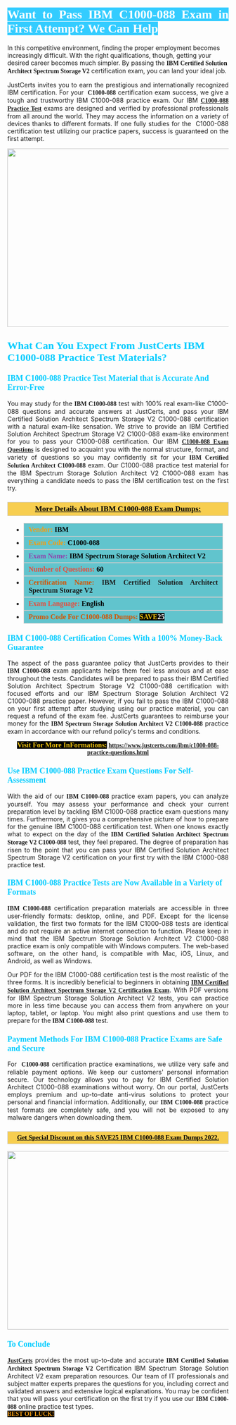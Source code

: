 <h1 style="text-align: justify;"><span style="color:#ffffff;"><span style="font-family:Georgia,serif;"><strong><span style="background-color:#33ccff;">Want to Pass IBM&nbsp;C1000-088 Exam&nbsp;in First Attempt? We Can Help</span></strong></span></span></h1>

<p>In this competitive environment, finding the proper employment becomes increasingly difficult. With the right qualifications, though, getting your desired career becomes much simpler. By passing the <span style="font-family:Georgia,serif;"><strong>IBM Certified Solution Architect Spectrum Storage V2</strong></span> certification exam, you can land your ideal job.</p>

<p style="text-align: justify;">JustCerts invites you to earn the prestigious and internationally recognized IBM certification. For your <span style="font-family:Georgia,serif;"><strong>&nbsp;C1000-088</strong></span> certification exam success, we give a tough and trustworthy IBM C1000-088 practice exam. Our IBM <span style="font-family:Georgia,serif;"><strong><a href="https://www.justcerts.com/ibm/c1000-088-practice-questions.html">C1000-088 Practice Test</a></strong></span>&nbsp;exams are designed and verified by professional professionals from all around the world. They may access the information on a variety of devices thanks to different formats. If one fully studies for the &nbsp;C1000-088 certification test utilizing our practice papers, success is guaranteed on the first attempt.</p>

<p style="text-align: center;"><a href="https://www.justcerts.com/ibm/c1000-088-practice-questions.html"><img alt="" src="https://i.imgur.com/3zmepCe.jpg" style="width: 720px; height: 405px;" /></a></p>

<h2 style="margin-right:0in; margin-left:0in"><span style="color:#00ccff;"><span style="font-family:Georgia,serif;"><strong><span style="font-size:18pt">What Can You Expect From JustCerts IBM C1000-088 Practice Test Materials?</span></strong></span></span></h2>

<h3 style="margin-right:0in; margin-left:0in"><span style="color:#00ccff;"><span style="font-family:Georgia,serif;"><strong><span style="font-size:13.5pt">IBM C1000-088 Practice Test Material that is Accurate And Error-Free</span></strong></span></span></h3>

<p style="text-align: justify;">You may study for the <span style="font-family:Georgia,serif;"><strong>IBM C1000-088</strong></span> test with 100% real exam-like C1000-088 questions and accurate answers at JustCerts, and pass your IBM Certified Solution Architect Spectrum Storage V2 C1000-088 certification with a natural exam-like sensation. We strive to provide an IBM Certified Solution Architect Spectrum Storage V2 C1000-088&nbsp;exam-like environment for you to pass your C1000-088 certification. Our IBM <span style="font-family:Georgia,serif;"><strong><a href="https://www.justcerts.com/ibm/c1000-088-practice-questions.html">C1000-088 Exam Questions</a></strong></span>&nbsp;is designed to acquaint you with the normal structure, format, and variety of questions so you may confidently sit for your <span style="font-family:Georgia,serif;"><strong>IBM Certified Solution Architect C1000-088</strong></span>&nbsp;exam. Our C1000-088 practice test material for the IBM Spectrum Storage Solution Architect V2 C1000-088 exam has everything a candidate needs to pass the IBM certification test on the first try.</p>

<h3 style="background: #f7ce50; border: 1px solid rgb(204, 204, 204); padding: 5px 10px; text-align: center;"><span style="font-family:Georgia,serif;"><u><u><span style="color:#000000;"><span style="font-size:11pt"><span style="line-height:normal"><b><span style="font-size:13.0pt"><span cambria="">More Details About IBM&nbsp;C1000-088 Exam Dumps:</span></span></b></span></span></span></u></u></span></h3>

<ul>
	<li style="margin:0cm 10pt">
	<div style="background:#61c4cd; border: 1px solid rgb(204, 204, 204); padding: 5px 10px; text-align: justify;"><span style="font-family:Georgia,serif;"><span style="font-size:11pt"><span style="line-height:normal"><b><span style="font-size:12.0pt"><span new="" roman="" times=""><span style="color:#f39c12;">Vendor:</span> <span style="color:#000000;">IBM</span></span></span></b></span></span></span></div>
	</li>
	<li style="margin:0cm 10pt">
	<div style="background: #61c4cd; border: 1px solid rgb(204, 204, 204); padding: 5px 10px; text-align: justify;"><span style="font-family:Georgia,serif;"><span style="font-size:11pt"><span style="line-height:normal"><b><span style="font-size:12.0pt"><span new="" roman="" times=""><span style="color:#f39c12;">Exam Code:</span> <span style="color:#000000;">C1000-088</span></span></span></b></span></span></span></div>
	</li>
	<li style="margin:0cm 10pt">
	<div style="background: #61c4cd; border: 1px solid rgb(204, 204, 204); padding: 5px 10px; text-align: justify;"><span style="font-family:Georgia,serif;"><span style="font-size:11pt"><span style="line-height:normal"><b><span style="font-size:12.0pt"><span new="" roman="" times=""><span style="color:#8e44ad;">Exam Name:</span> <span style="color:#000000;">IBM Spectrum Storage Solution Architect V2</span></span></span></b></span></span></span></div>
	</li>
	<li style="margin:0cm 10pt">
	<div style="background: #61c4cd; border: 1px solid rgb(204, 204, 204); padding: 5px 10px;"><span style="font-family:Georgia,serif;"><span style="font-size:11pt"><span style="line-height:normal"><b><span style="font-size:12.0pt"><span new="" roman="" times=""><span style="color:#e74c3c;">Number of Questions:</span><span style="color:#000000;"><span style="color:#f1c40f;"> </span>60</span></span></span></b></span></span></span></div>
	</li>
	<li style="margin:0cm 10pt">
	<div style="background: #61c4cd; border: 1px solid rgb(204, 204, 204); padding: 5px 10px; text-align: justify;"><span style="font-family:Georgia,serif;"><span style="font-size:11pt"><span style="line-height:normal"><b><span style="font-size:12.0pt"><span new="" roman="" times=""><span style="color:#d35400;">Certification Name:</span>&nbsp;IBM Certified Solution Architect Spectrum Storage V2</span></span></b></span></span></span></div>
	</li>
	<li style="margin:0cm 10pt">
	<div style="background: #61c4cd; border: 1px solid rgb(204, 204, 204); padding: 5px 10px; text-align: justify;"><span style="font-family:Georgia,serif;"><span style="font-size:11pt"><span style="line-height:normal"><b><span style="font-size:12.0pt"><span new="" roman="" times=""><span style="color:#e74c3c;">Exam Language:</span> <span style="color:#000000;">English</span></span></span></b></span></span></span></div>
	</li>
	<li style="margin:0cm 10pt">
	<div style="background: #61c4cd; border: 1px solid rgb(204, 204, 204); padding: 5px 10px;"><span style="font-family:Georgia,serif;"><span style="font-size:11pt"><span style="line-height:normal"><b><span style="font-size:12.0pt"><span new="" roman="" times=""><span style="color:#d35400;">Promo Code For C1000-088 Dumps:</span><span style="color:#f1c40f;"> <span style="background-color:#000000;">SAVE</span></span><span style="color:#ffffff;"><span style="background-color:#000000;">25</span></span></span></span></b></span></span></span></div>
	</li>
</ul>

<h3 style="margin-right:0in; margin-left:0in"><span style="color:#00ccff;"><span style="font-family:Georgia,serif;"><strong><span style="font-size:13.5pt">IBM C1000-088 Certification Comes With a 100% Money-Back Guarantee</span></strong></span></span></h3>

<p style="text-align: justify;">The aspect of the pass guarantee policy that JustCerts provides to their <span style="font-family:Georgia,serif;"><strong>IBM C1000-088</strong></span> exam applicants helps them feel less anxious and at ease throughout the tests. Candidates will be prepared to pass their IBM Certified Solution Architect Spectrum Storage V2 C1000-088 certification with focused efforts and our IBM Spectrum Storage Solution Architect V2 C1000-088 practice paper. However, if you fail to pass the IBM C1000-088 on your first attempt after studying using our practice material, you can request a refund of the exam fee. JustCerts guarantees to reimburse your money for the <strong><span style="font-family:Georgia,serif;">IBM Spectrum Storage Solution Architect V2 C1000-088</span></strong> practice exam in accordance with our refund policy&#39;s terms and conditions.</p>

<p style="text-align: center;"><span style="font-family:Georgia,serif;"><strong><span style="font-size:16px;"><span style="color:#f1c40f;"><span style="background-color:#000000;">Visit For More InFormations:</span></span></span>&nbsp;<a href="https://www.justcerts.com/ibm/c1000-088-practice-questions.html">https://www.justcerts.com/ibm/c1000-088-practice-questions.html</a></strong></span></p>

<h3 style="margin-right:0in; margin-left:0in"><span style="color:#00ccff;"><span style="font-family:Georgia,serif;"><strong><span style="font-size:13.5pt">Use IBM C1000-088 Practice Exam Questions For Self-Assessment</span></strong></span></span></h3>

<p style="text-align: justify;">With the aid of our <span style="font-family:Georgia,serif;"><strong>IBM C1000-088</strong></span> practice exam papers, you can analyze yourself. You may assess your performance and check your current preparation level by tackling IBM C1000-088 practice exam questions many times. Furthermore, it gives you a comprehensive picture of how to prepare for the genuine IBM C1000-088 certification test. When one knows exactly what to expect on the day of the <span style="font-family:Georgia,serif;"><strong>IBM Certified Solution Architect Spectrum Storage V2 C1000-088</strong></span> test, they feel prepared. The degree of preparation has risen to the point that you can pass your IBM Certified Solution Architect Spectrum Storage V2 certification on your first try with the IBM C1000-088 practice test.</p>

<h3 style="margin-right:0in; margin-left:0in"><span style="color:#00ccff;"><span style="font-family:Georgia,serif;"><strong><span style="font-size:13.5pt">IBM C1000-088 Practice Tests are Now Available in a Variety of Formats</span></strong></span></span></h3>

<p style="text-align: justify;"><span style="font-family:Georgia,serif;"><strong>IBM C1000-088</strong></span> certification preparation materials are accessible in three user-friendly formats: desktop, online, and PDF. Except for the license validation, the first two formats for the IBM C1000-088 tests are identical and do not require an active internet connection to function. Please keep in mind that the IBM Spectrum Storage Solution Architect V2 C1000-088 practice exam is only compatible with Windows computers. The web-based software, on the other hand, is compatible with Mac, iOS, Linux, and Android, as well as Windows.</p>

<p style="text-align: justify;">Our PDF for the IBM&nbsp;C1000-088 certification test is the most realistic of the three forms. It is incredibly beneficial to beginners in obtaining <a href="https://www.justcerts.com/ibm/ibm-certified-solution-architect-certification-exams.html"><span style="font-family:Georgia,serif;"><strong>IBM Certified Solution Architect Spectrum Storage V2 Certification Exam</strong></span></a>. With PDF versions for IBM Spectrum Storage Solution Architect V2 tests, you can practice more in less time because you can access them from anywhere on your laptop, tablet, or laptop. You might also print questions and use them to prepare for the<span style="font-family:Georgia,serif;"><strong> IBM C1000-088</strong></span> test.</p>

<h3 style="margin-right:0in; margin-left:0in"><span style="color:#00ccff;"><span style="font-family:Georgia,serif;"><strong><span style="font-size:13.5pt">Payment Methods For IBM C1000-088&nbsp;Practice Exams are Safe and Secure</span></strong></span></span></h3>

<p style="text-align: justify;">For <span style="font-family:Georgia,serif;"><strong>&nbsp;C1000-088</strong></span> certification practice examinations, we utilize very safe and reliable payment options. We keep our customers&#39; personal information secure. Our technology allows you to pay for IBM Certified Solution Architect C1000-088 examinations without worry. On our portal, JustCerts employs premium and up-to-date anti-virus solutions to protect your personal and financial information. Additionally, our <span style="font-family:Georgia,serif;"><strong>IBM C1000-088</strong></span> practice test formats are completely safe, and you will not be exposed to any malware dangers when downloading them.</p>

<h3 style="background: rgb(247, 206, 80); border: 1px solid rgb(204, 204, 204); padding: 5px 10px; text-align: center;"><span style="font-family:Georgia,serif;"><u><span style="color:#000000;"><span style="font-size:11pt;"><span style="line-height:normal;"><b><span cambria="">Get Special Discount on this SAVE25 IBM C1000-088 Exam Dumps 2022.</span></b></span></span></span></u></span></h3>

<p style="text-align: center;"><a href="https://www.justcerts.com/ibm/c1000-088-practice-questions.html"><img alt="" src="https://i.imgur.com/fQyYzMS.jpg" style="width: 720px; height: 405px;" /></a></p>

<h3 style="margin-right:0in; margin-left:0in"><span style="color:#00ccff;"><span style="font-family:Georgia,serif;"><strong><span style="font-size:13.5pt">To Conclude</span></strong></span></span></h3>

<p style="text-align: justify;"><a href="https://www.justcerts.com/"><span style="font-family:Georgia,serif;"><strong>JustCerts</strong></span></a> provides the most up-to-date and accurate <span style="font-family:Georgia,serif;"><strong>IBM Certified Solution Architect Spectrum Storage V2</strong></span> Certification IBM Spectrum Storage Solution Architect V2 exam preparation resources. Our team of IT professionals and subject matter experts prepares the questions for you, including correct and validated answers and extensive logical explanations. You may be confident that you will pass your certification on the first try if you use our <span style="font-family:Georgia,serif;"><strong>IBM C1000-088</strong></span>&nbsp;online practice test types.<br />
<span style="color:#f39c12;"><span style="font-size:14px;"><span style="font-family:Georgia,serif;"><strong><span style="background-color:#000000;">BEST OF LUCK!</span></strong></span></span></span></p>
